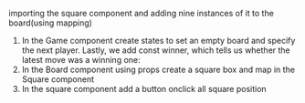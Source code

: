 importing the square component and adding nine instances of it to the board(using mapping)

1. In the Game component create states to set an empty board and specify the next player.
 Lastly, we add const winner, which tells us whether the latest move was a winning one:
2. In the Board component using props create a square box and map in the Square component
3. In the square component add a button onclick all square position 

